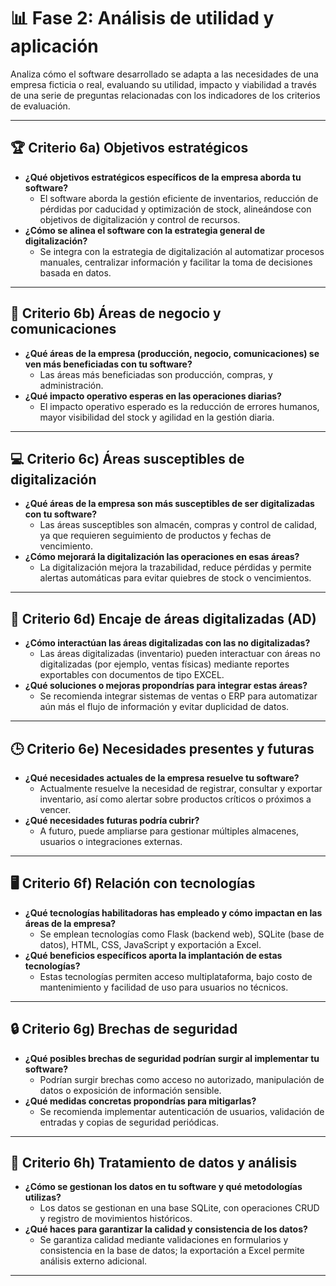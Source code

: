 # 📊 Fase 2: Análisis de utilidad y aplicación

Analiza cómo el software desarrollado se adapta a las necesidades de una empresa ficticia o real, evaluando su utilidad, impacto y viabilidad a través de una serie de preguntas relacionadas con los indicadores de los criterios de evaluación.

---

## 🏆 **Criterio 6a) Objetivos estratégicos**
- **¿Qué objetivos estratégicos específicos de la empresa aborda tu software?**
  - El software aborda la gestión eficiente de inventarios, reducción de pérdidas por caducidad y optimización de stock, alineándose con objetivos de digitalización y control de recursos.
- **¿Cómo se alinea el software con la estrategia general de digitalización?**
  - Se integra con la estrategia de digitalización al automatizar procesos manuales, centralizar información y facilitar la toma de decisiones basada en datos.

---

## 🏢 **Criterio 6b) Áreas de negocio y comunicaciones**
- **¿Qué áreas de la empresa (producción, negocio, comunicaciones) se ven más beneficiadas con tu software?**
  - Las áreas más beneficiadas son producción, compras, y administración.
- **¿Qué impacto operativo esperas en las operaciones diarias?**
  - El impacto operativo esperado es la reducción de errores humanos, mayor visibilidad del stock y agilidad en la gestión diaria.

---

## 💻 **Criterio 6c) Áreas susceptibles de digitalización**
- **¿Qué áreas de la empresa son más susceptibles de ser digitalizadas con tu software?**
  - Las áreas susceptibles son almacén, compras y control de calidad, ya que requieren seguimiento de productos y fechas de vencimiento.
- **¿Cómo mejorará la digitalización las operaciones en esas áreas?**
  - La digitalización mejora la trazabilidad, reduce pérdidas y permite alertas automáticas para evitar quiebres de stock o vencimientos.

---

## 🔗 **Criterio 6d) Encaje de áreas digitalizadas (AD)**
- **¿Cómo interactúan las áreas digitalizadas con las no digitalizadas?**
  - Las áreas digitalizadas (inventario) pueden interactuar con áreas no digitalizadas (por ejemplo, ventas físicas) mediante reportes exportables con documentos de tipo EXCEL.
- **¿Qué soluciones o mejoras propondrías para integrar estas áreas?**
  - Se recomienda integrar sistemas de ventas o ERP para automatizar aún más el flujo de información y evitar duplicidad de datos.

---

## 🕒 **Criterio 6e) Necesidades presentes y futuras**
- **¿Qué necesidades actuales de la empresa resuelve tu software?**
  - Actualmente resuelve la necesidad de registrar, consultar y exportar inventario, así como alertar sobre productos críticos o próximos a vencer.
- **¿Qué necesidades futuras podría cubrir?**
  - A futuro, puede ampliarse para gestionar múltiples almacenes, usuarios o integraciones externas.

---

## 🖥️ **Criterio 6f) Relación con tecnologías**
- **¿Qué tecnologías habilitadoras has empleado y cómo impactan en las áreas de la empresa?**
  - Se emplean tecnologías como Flask (backend web), SQLite (base de datos), HTML, CSS, JavaScript y exportación a Excel.
- **¿Qué beneficios específicos aporta la implantación de estas tecnologías?**
  - Estas tecnologías permiten acceso multiplataforma, bajo costo de mantenimiento y facilidad de uso para usuarios no técnicos.

---

## 🔒 **Criterio 6g) Brechas de seguridad**
- **¿Qué posibles brechas de seguridad podrían surgir al implementar tu software?**
  - Podrían surgir brechas como acceso no autorizado, manipulación de datos o exposición de información sensible.
- **¿Qué medidas concretas propondrías para mitigarlas?**
  - Se recomienda implementar autenticación de usuarios, validación de entradas y copias de seguridad periódicas.

---

## 📑 **Criterio 6h) Tratamiento de datos y análisis**
- **¿Cómo se gestionan los datos en tu software y qué metodologías utilizas?**
  - Los datos se gestionan en una base SQLite, con operaciones CRUD y registro de movimientos históricos.
- **¿Qué haces para garantizar la calidad y consistencia de los datos?**
  - Se garantiza calidad mediante validaciones en formularios y consistencia en la base de datos; la exportación a Excel permite análisis externo adicional.

---